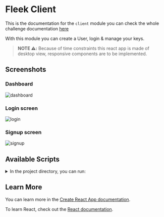 # Fleek Client

This is the documentation for the `client` module you can check the whole challenge documentation [here](../README.md)

With this module you can create a User, login & manage your keys.

> **NOTE :warning::** Because of time constraints this react app is made of desktop view, responsive components are to be implemented.

## Screenshots

### Dashboard
![dashboard](https://i.imgur.com/mZjOJDi.png)

### Login screen
![login](https://i.imgur.com/FHGUEKt.png)

### Signup screen
![signup](https://i.imgur.com/C9hvEiv.png)

## Available Scripts

<details>
  <summary>
    In the project directory, you can run:
  </summary>

  ### `yarn run`

  Serves the production mode.\
  Open [http://localhost:4000](http://localhost:4000) to view it in the browser.

  ### `yarn start`

  Runs the app in the development mode.\
  Open [http://localhost:3000](http://localhost:3000) to view it in the browser.

  The page will reload if you make edits.\
  You will also see any lint errors in the console.

  ### `yarn test`

  Launches the test runner in the interactive watch mode.\
  See the section about [running tests](https://facebook.github.io/create-react-app/docs/running-tests) for more information.

  ### `yarn build`

  Builds the app for production to the `build` folder.\
  It correctly bundles React in production mode and optimizes the build for the best performance.

  The build is minified and the filenames include the hashes.\
  Your app is ready to be deployed!

  See the section about [deployment](https://facebook.github.io/create-react-app/docs/deployment) for more information.

  ### `yarn eject`

  **Note: this is a one-way operation. Once you `eject`, you can’t go back!**

  If you aren’t satisfied with the build tool and configuration choices, you can `eject` at any time. This command will remove the single build dependency from your project.

  Instead, it will copy all the configuration files and the transitive dependencies (webpack, Babel, ESLint, etc) right into your project so you have full control over them. All of the commands except `eject` will still work, but they will point to the copied scripts so you can tweak them. At this point you’re on your own.

  You don’t have to ever use `eject`. The curated feature set is suitable for small and middle deployments, and you shouldn’t feel obligated to use this feature. However we understand that this tool wouldn’t be useful if you couldn’t customize it when you are ready for it.

</details>

## Learn More

You can learn more in the [Create React App documentation](https://facebook.github.io/create-react-app/docs/getting-started).

To learn React, check out the [React documentation](https://reactjs.org/).

